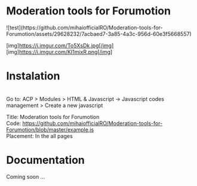 <h1>Moderation tools for Forumotion</h1>
![test](https://github.com/mihaiofficialRO/Moderation-tools-for-Forumotion/assets/29628232/7acbaed7-3a85-4a3c-956d-60e3f5668557)


[img]https://i.imgur.com/To5XsDk.jpg[/img]
[img]https://i.imgur.com/KI1mixR.png[/img]

<h1>Instalation</h1><br>
Go to:
ACP > Modules > HTML & Javascript -> Javascript codes management > Create a new javascript

Title: Moderation tools for Forumotion<br>
Code: https://github.com/mihaiofficialRO/Moderation-tools-for-Forumotion/blob/master/example.js<br>
Placement: In the all pages

<h1>Documentation</h1>
Coming soon ...
